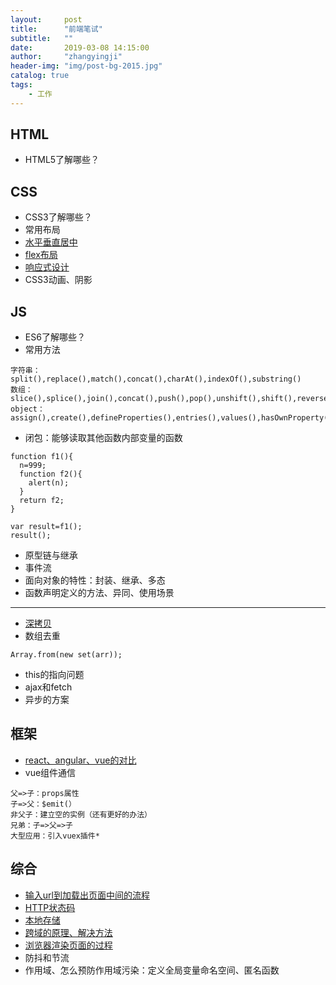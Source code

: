 ```yaml
---
layout:     post
title:      "前端笔试"
subtitle:   ""
date:       2019-03-08 14:15:00
author:     "zhangyingji"
header-img: "img/post-bg-2015.jpg"
catalog: true
tags:
    - 工作
---
```


## HTML

- HTML5了解哪些？

## CSS

- CSS3了解哪些？
- 常用布局
- [水平垂直居中](https://blog.zhangyingji.cn/2018/07/23/center/)
- [flex布局](https://blog.zhangyingji.cn/2018/05/18/flex/)
- [响应式设计](https://blog.zhangyingji.cn/2018/09/15/web-responsive-design/)
- CSS3动画、阴影

## JS

- ES6了解哪些？
- 常用方法

```
字符串：split(),replace(),match(),concat(),charAt(),indexOf(),substring()
数组：slice(),splice(),join(),concat(),push(),pop(),unshift(),shift(),reverse()
object：assign(),create(),defineProperties(),entries(),values(),hasOwnProperty(),freeze(),isFrozen()
```

- 闭包：能够读取其他函数内部变量的函数

```
function f1(){
  n=999;
  function f2(){
    alert(n);
  }
  return f2;
}

var result=f1();
result();
```

- 原型链与继承
- 事件流
- 面向对象的特性：封装、继承、多态
- 函数声明定义的方法、异同、使用场景

---

- [深拷贝](http://blog.zhangyingji.cn/2018/10/23/deep-clone/)
- 数组去重

```
Array.from(new set(arr));
```

- this的指向问题
- ajax和fetch
- 异步的方案

## 框架

- [react、angular、vue的对比](https://cn.vuejs.org/v2/guide/comparison.html)
- vue组件通信

```
父=>子：props属性
子=>父：$emit(）
非父子：建立空的实例（还有更好的办法）
兄弟：子=>父=>子
大型应用：引入vuex插件*
```

## 综合

- [输入url到加载出页面中间的流程](https://blog.zhangyingji.cn/2018/07/26/loading-web/)
- [HTTP状态码](https://blog.zhangyingji.cn/2018/07/26/http-status/)
- [本地存储](https://blog.zhangyingji.cn/2018/09/10/cookie-localStroage-sessionStroage/)
- [跨域的原理、解决方法](http://www.ruanyifeng.com/blog/2016/04/same-origin-policy.html)
- [浏览器渲染页面的过程](https://segmentfault.com/a/1190000010298038)
- 防抖和节流
- 作用域、怎么预防作用域污染：定义全局变量命名空间、匿名函数